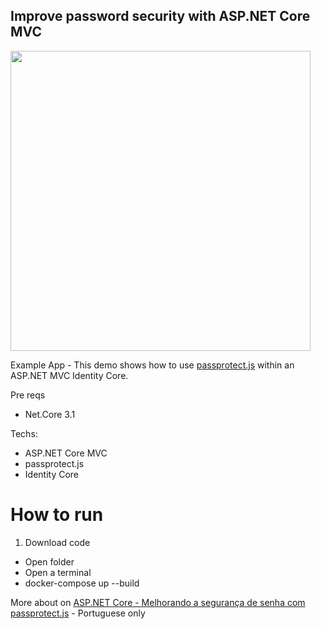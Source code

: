 Improve password security with ASP.NET Core MVC
-----------------------------------------------

<img src="https://www.brunobrito.net.br/content/images/2019/09/capa.jpg" width="480" />

Example App - This demo shows how to use [passprotect.js](https://www.passprotect.io/) within an ASP.NET MVC Identity Core.


Pre reqs

* Net.Core 3.1

Techs:

* ASP.NET Core MVC
* passprotect.js
* Identity Core

# How to run

1. Download code
  * Open folder
  * Open a terminal
  * docker-compose up --build


More about on [ASP.NET Core - Melhorando a segurança de senha com passprotect.js](https://www.brunobrito.net.br/aspnet-core-passprotect/) - Portuguese only